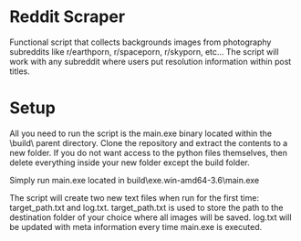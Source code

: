 # Reddit Scraper
Functional script that collects backgrounds images from photography subreddits like r/earthporn, r/spaceporn, r/skyporn, etc... 
The script will work with any subreddit where users put resolution information within post titles.
# Setup
All you need to run the script is the main.exe binary located within the \build\ parent directory. Clone the repository and extract the contents to a new folder. If you do not want access to the python files themselves, then delete everything inside your new folder except the build folder. 

Simply run main.exe located in build\exe.win-amd64-3.6\main.exe

The script will create two new text files when run for the first time: target_path.txt and log.txt. target_path.txt is used to store the path to the destination folder of your choice where all images will be saved. log.txt will be updated with meta information every time main.exe is executed.
